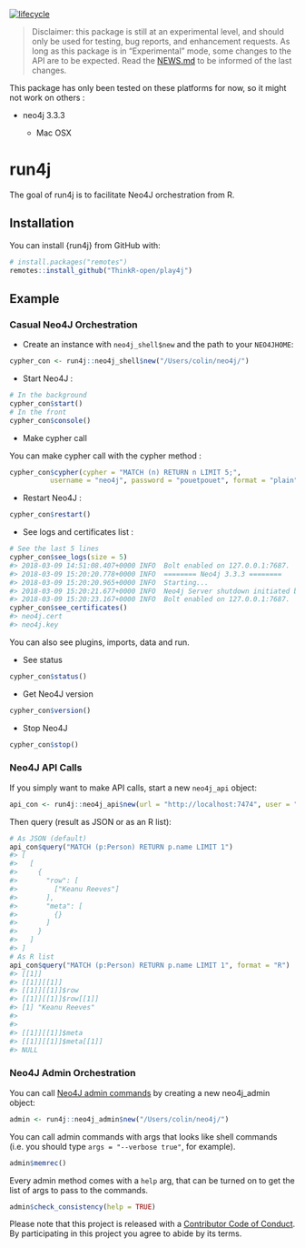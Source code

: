 
<!-- README.md is generated from README.Rmd. Please edit that file -->

[![lifecycle](https://img.shields.io/badge/lifecycle-experimental-orange.svg)](https://www.tidyverse.org/lifecycle/#experimental)

> Disclaimer: this package is still at an experimental level, and should
> only be used for testing, bug reports, and enhancement requests. As
> long as this package is in “Experimental” mode, some changes to the
> API are to be expected. Read the [NEWS.md](NEWS.md) to be informed of
> the last changes.

This package has only been tested on these platforms for now, so it
might not work on others :

  - neo4j 3.3.3
    
      - Mac OSX

# run4j

The goal of run4j is to facilitate Neo4J orchestration from R.

## Installation

You can install {run4j} from GitHub with:

``` r
# install.packages("remotes")
remotes::install_github("ThinkR-open/play4j")
```

## Example

### Casual Neo4J Orchestration

  - Create an instance with `neo4j_shell$new` and the path to your
    `NEO4JHOME`:

<!-- end list -->

``` r
cypher_con <- run4j::neo4j_shell$new("/Users/colin/neo4j/")
```

  - Start Neo4J :

<!-- end list -->

``` r
# In the background
cypher_con$start()
# In the front
cypher_con$console()
```

  - Make cypher call

You can make cypher call with the cypher method :

``` r
cypher_con$cypher(cypher = "MATCH (n) RETURN n LIMIT 5;",
          username = "neo4j", password = "pouetpouet", format = "plain")
```

  - Restart Neo4J :

<!-- end list -->

``` r
cypher_con$restart()
```

  - See logs and certificates list :

<!-- end list -->

``` r
# See the last 5 lines
cypher_con$see_logs(size = 5)
#> 2018-03-09 14:51:08.407+0000 INFO  Bolt enabled on 127.0.0.1:7687.
#> 2018-03-09 15:20:20.778+0000 INFO  ======== Neo4j 3.3.3 ========
#> 2018-03-09 15:20:20.965+0000 INFO  Starting...
#> 2018-03-09 15:20:21.677+0000 INFO  Neo4j Server shutdown initiated by request
#> 2018-03-09 15:20:23.167+0000 INFO  Bolt enabled on 127.0.0.1:7687.
cypher_con$see_certificates()
#> neo4j.cert
#> neo4j.key
```

You can also see plugins, imports, data and run.

  - See status

<!-- end list -->

``` r
cypher_con$status()
```

  - Get Neo4J version

<!-- end list -->

``` r
cypher_con$version()
```

  - Stop Neo4J

<!-- end list -->

``` r
cypher_con$stop()
```

### Neo4J API Calls

If you simply want to make API calls, start a new `neo4j_api`
object:

``` r
api_con <- run4j::neo4j_api$new(url = "http://localhost:7474", user = "neo4j", password = "pouetpouet")
```

Then query (result as JSON or as an R list):

``` r
# As JSON (default)
api_con$query("MATCH (p:Person) RETURN p.name LIMIT 1")
#> [
#>   [
#>     {
#>       "row": [
#>         ["Keanu Reeves"]
#>       ],
#>       "meta": [
#>         {}
#>       ]
#>     }
#>   ]
#> ]
# As R list 
api_con$query("MATCH (p:Person) RETURN p.name LIMIT 1", format = "R")
#> [[1]]
#> [[1]][[1]]
#> [[1]][[1]]$row
#> [[1]][[1]]$row[[1]]
#> [1] "Keanu Reeves"
#> 
#> 
#> [[1]][[1]]$meta
#> [[1]][[1]]$meta[[1]]
#> NULL
```

### Neo4J Admin Orchestration

You can call [Neo4J admin
commands](https://neo4j.com/docs/operations-manual/current/tools/neo4j-admin/)
by creating a new neo4j\_admin object:

``` r
admin <- run4j::neo4j_admin$new("/Users/colin/neo4j/")
```

You can call admin commands with args that looks like shell commands
(i.e. you should type `args = "--verbose true"`, for example).

``` r
admin$memrec()
```

Every admin method comes with a `help` arg, that can be turned on to get
the list of args to pass to the commands.

``` r
admin$check_consistency(help = TRUE)
```

Please note that this project is released with a [Contributor Code of
Conduct](CODE_OF_CONDUCT.md). By participating in this project you agree
to abide by its terms.
